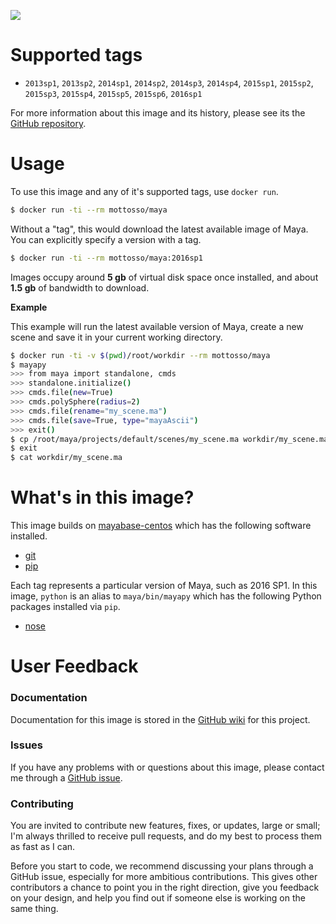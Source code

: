 [![](https://images.microbadger.com/badges/image/mottosso/maya.svg)](https://microbadger.com/images/mottosso/maya "Get your own image badge on microbadger.com")

# Supported tags

- `2013sp1`, `2013sp2`, `2014sp1`, `2014sp2`, `2014sp3`, `2014sp4`, `2015sp1`, `2015sp2`, `2015sp3`, `2015sp4`, `2015sp5`, `2015sp6`, `2016sp1`

For more information about this image and its history, please see its the [GitHub repository][1].

[1]: https://github.com/mottosso/docker-maya/wiki

# Usage

To use this image and any of it's supported tags, use `docker run`.

```bash
$ docker run -ti --rm mottosso/maya
```

Without a "tag", this would download the latest available image of Maya. You can explicitly specify a version with a tag.


```bash
$ docker run -ti --rm mottosso/maya:2016sp1
```

Images occupy around **5 gb** of virtual disk space once installed, and about **1.5 gb** of bandwidth to download.

**Example**

This example will run the latest available version of Maya, create a new scene and save it in your current working directory.

```bash
$ docker run -ti -v $(pwd)/root/workdir --rm mottosso/maya
$ mayapy
>>> from maya import standalone, cmds
>>> standalone.initialize()
>>> cmds.file(new=True)
>>> cmds.polySphere(radius=2)
>>> cmds.file(rename="my_scene.ma")
>>> cmds.file(save=True, type="mayaAscii")
>>> exit()
$ cp /root/maya/projects/default/scenes/my_scene.ma workdir/my_scene.ma
$ exit
$ cat workdir/my_scene.ma
```

# What's in this image?

This image builds on [mayabase-centos][2] which has the following software installed.

- [git](https://git-scm.com/)
- [pip](https://pip.pypa.io/en/stable/)

Each tag represents a particular version of Maya, such as 2016 SP1. In this image, `python` is an alias to `maya/bin/mayapy` which has the following Python packages installed via `pip`.

- [nose](http://nose.readthedocs.org/en/latest/testing.html)

[2]: https://registry.hub.docker.com/u/mottosso/mayabase-centos/

# User Feedback

### Documentation

Documentation for this image is stored in the [GitHub wiki][1] for this project.

### Issues

If you have any problems with or questions about this image, please contact me through a [GitHub issue][3].

[3]: https://github.com/mottosso/docker-maya/issues

### Contributing

You are invited to contribute new features, fixes, or updates, large or small; I'm always thrilled to receive pull requests, and do my best to process them as fast as I can.

Before you start to code, we recommend discussing your plans through a GitHub issue, especially for more ambitious contributions. This gives other contributors a chance to point you in the right direction, give you feedback on your design, and help you find out if someone else is working on the same thing.
